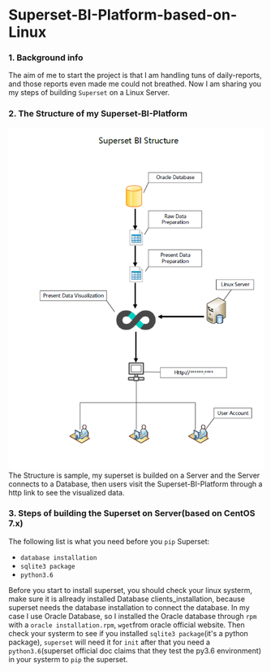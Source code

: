 # Superset-BI-Platform-based-on-Linux

### 1. Background info

The aim of me to start the project is that I am handling tuns of daily-reports, and those reports even made me could not breathed.
Now I am sharing you my steps of building `Superset` on a Linux Server. 


### 2. The Structure of my Superset-BI-Platform
![](https://github.com/loktarjason/Superset-BI-Platform-based-on-Linux/blob/master/images/supersetBIstructure.png)<br>
The Structure is sample, my superset is builded on a Server and the Server connects to a Database, then users visit the Superset-BI-Platform through a http link to see the visualized data.

### 3. Steps of building the Superset on Server(based on CentOS 7.x)
The following list is what you need before you `pip` Superset:
* `database installation`
* `sqlite3 package`
* `python3.6`<br>

Before you start to install superset, you should check your linux systerm, make sure it is allready installed Database clients_installation, because superset needs the database installation to connect the database. 
In my case I use Oracle Database, so I installed the Oracle database through `rpm` with a `oracle installation.rpm`, `wget`from oracle official website. Then check your systerm to see if you installed `sqlite3 package`(it's a python package),
`superset` will need it for `init` after that you need a `python3.6`(superset official doc claims that they test the py3.6 environment) in your systerm to `pip` the superset.
